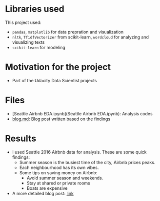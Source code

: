 
# Libraries used

This project used:
* `pandas`, `matplotlib` for data prepration and visualization
* `nltk`, `TfidfVectorizer` from scikit-learn, `wordcloud` for analyzing and visualizing texts
* `scikit-learn` for modeling
# Motivation for the project

* Part of the Udacity Data Scientist projects
# Files

* [Seattle Airbnb EDA.ipynb](Seattle Airbnb EDA.ipynb): Analysis codes
* [blog.md](blog.md): Blog post written based on the findings
# Results

* I used Seattle 2016 Airbnb data for analysis. These are some quick findings:
  * Summer season is the busiest time of the city, Airbnb prices peaks.
  * Each neighbourhood has its own vibes.
  * Some tips on saving money on Airbnb:
    * Avoid summer season and weekends.
    * Stay at shared or private rooms
    * Boats are expensive
* A more detailed blog post: [link](https://fuanqi.github.io/datascience/)